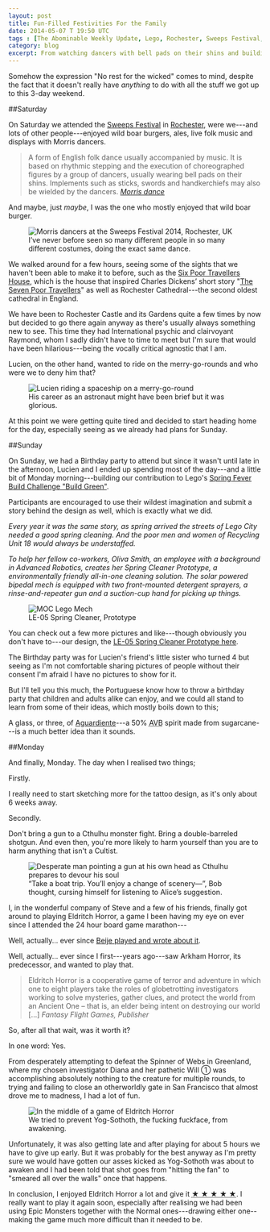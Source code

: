 ```yaml
---
layout: post
title: Fun-Filled Festivities For the Family
date: 2014-05-07 T 19:50 UTC
tags : [The Abominable Weekly Update, Lego, Rochester, Sweeps Festival, Board Gaming, Eldritch Horror, Birthday, Burgers]
category: blog
excerpt: From watching dancers with bell pads on their shins and building Lego mechs to getting slightly intoxicated with the Portuguese and protecting the world from an Ancient One, this has been a busy weekend.
---
```

Somehow the expression "No rest for the wicked" comes to mind, despite the fact that it doesn't really have *anything* to do with all the stuff we got up to this 3-day weekend.

##Saturday

On Saturday we attended the [Sweeps Festival][sweeps] in [Rochester][rochester], were we---and lots of other people---enjoyed wild boar burgers, ales, live folk music and displays with Morris dancers.

> A form of English folk dance usually accompanied by music. It is based on rhythmic stepping and the execution of choreographed figures by a group of dancers, usually wearing bell pads on their shins. Implements such as sticks, swords and handkerchiefs may also be wielded by the dancers. <cite>[Morris dance][morris]</cite>

And maybe, just *maybe*, I was the one who mostly enjoyed that wild boar burger.

<div>
<figure>
	<img src="../../../../assets/posts/2014/fun-filled-festivities-for-the-family/morris-dancers-at-sweeps-festival-2014-in-rochester-uk.jpg" alt="Morris dancers at the Sweeps Festival 2014, Rochester, UK">
	<figcaption>I’ve never before seen so many different people in so many different costumes, doing the exact same dance.</figcaption>
</figure>
</div>

We walked around for a few hours, seeing some of the sights that we haven't been able to make it to before, such as the [Six Poor Travellers House][poor], which is the house that inspired Charles Dickens’ short story "[The Seven Poor Travellers][dickens]" as well as Rochester Cathedral---the second oldest cathedral in England.

We have been to Rochester Castle and its Gardens quite a few times by now but decided to go there again anyway as there's usually always something new to see. This time they had International psychic and clairvoyant Raymond, whom I sadly didn't have to time to meet but I'm sure that would have been hilarious---being the vocally critical agnostic that I am.

Lucien, on the other hand, wanted to ride on the merry-go-rounds and who were we to deny him that?

<div>
<figure>
	<img src="../../../../assets/posts/2014/fun-filled-festivities-for-the-family/lucien-riding-a-spaceship-on-a-merry-go-round.jpg" alt="Lucien riding a spaceship on a merry-go-round">
	<figcaption>His career as an astronaut might have been brief but it was glorious.</figcaption>
</figure>
</div>

At this point we were getting quite tired and decided to start heading home for the day, especially seeing as we already had plans for Sunday.

##Sunday

On Sunday, we had a Birthday party to attend but since it wasn't until late in the afternoon, Lucien and I ended up spending most of the day---and a little bit of Monday morning---building our contribution to Lego's [Spring Fever Build Challenge "Build Green"][spring].

Participants are encouraged to use their wildest imagination and submit a story behind the design as well, which is exactly what we did.

*Every year it was the same story, as spring arrived the streets of Lego City needed a good spring cleaning. And the poor men and women of Recycling Unit 18 would always be understaffed.*

*To help her fellow co-workers, Oliva Smith, an employee with a background in Advanced Robotics, creates her Spring Cleaner Prototype, a environmentally friendly all-in-one cleaning solution. The solar powered bipedal mech is equipped with two front-mounted detergent sprayers, a rinse-and-repeater gun and a suction-cup hand for picking up things.*

<div>
<figure>
	<img src="../../../../assets/posts/2014/fun-filled-festivities-for-the-family/lego.jpg" alt="MOC Lego Mech">
	<figcaption>LE-05 Spring Cleaner, Prototype</figcaption>
</figure>
</div>

You can check out a few more pictures and like---though obviously you don't have to---our design, the [LE-05 Spring Cleaner Prototype here][lego].

The Birthday party was for Lucien's friend's little sister who turned 4 but seeing as I'm not comfortable sharing pictures of people without their consent I'm afraid I have no pictures to show for it.

But I'll tell you this much, the Portuguese know how to throw a birthday party that children and adults alike can enjoy, and we could all stand to learn from some of their ideas, which mostly boils down to this;

A glass, or three, of [Aguardiente][booze]---a 50% <abbr title="alcohol by volume">AVB</abbr> spirit made from sugarcane---is a much better idea than it sounds.

##Monday

And finally, Monday. The day when I realised two things;

Firstly.

I really need to start sketching more for the tattoo design, as it's only about 6 weeks away.

Secondly.

Don't bring a gun to a Cthulhu monster fight. Bring a double-barreled shotgun. And even then, you're more likely to harm yourself than you are to harm anything that isn't a Cultist.

<div>
<figure>
	<img src="../../../../assets/posts/2014/fun-filled-festivities-for-the-family/eldritch-horror-promo-artwork.jpg" alt="Desperate man pointing a gun at his own head as Cthulhu prepares to devour his soul">
	<figcaption>“Take a boat trip. You’ll enjoy a change of scenery—”, Bob thought, cursing himself for listening to Alice’s suggestion.</figcaption>
</figure>
</div>

I, in the wonderful company of Steve and a few of his friends, finally got around to playing Eldritch Horror, a game I been having my eye on ever since I attended the 24 hour board game marathon---

Well, actually... ever since [Beije played and wrote about it][beije].

Well, actually... ever since I first---years ago---saw Arkham Horror, its predecessor, and wanted to play that.

> Eldritch Horror is a cooperative game of terror and adventure in which one to eight players take the roles of globetrotting investigators working to solve mysteries, gather clues, and protect the world from an Ancient One – that is, an elder being intent on destroying our world [...] <cite>Fantasy Flight Games, Publisher</cite>

So, after all that wait, was it worth it?

In one word: Yes.

From desperately attempting to defeat the Spinner of Webs in Greenland, where my chosen investigator Diana and her pathetic Will &#x2460; was accomplishing absolutely nothing to the creature for multiple rounds, to trying and failing to close an otherworldly gate in San Francisco that almost drove me to madness, I had a lot of fun.

<div>
<figure>
	<img src="../../../../assets/posts/2014/fun-filled-festivities-for-the-family/in-the-middle-of-a-game-of-eldritch-horror.jpg" alt="In the middle of a game of Eldritch Horror">
	<figcaption>We tried to prevent Yog-Sothoth, the fucking fuckface, from awakening.</figcaption>
</figure>
</div>

Unfortunately, it was also getting late and after playing for about 5 hours we have to give up early. But it was probably for the best anyway as I'm pretty sure we would have gotten our asses kicked as Yog-Sothoth was about to awaken and I had been told that shot goes from "hitting the fan" to "smeared all over the walls" once that happens.

In conclusion, I enjoyed Eldritch Horror a lot and give it <abbr title="5 stars out of 5">★&nbsp;★&nbsp;★&nbsp;★&nbsp;★</abbr>. I really want to play it again soon, especially after realising we had been using Epic Monsters together with the Normal ones---drawing either one--making the game much more difficult than it needed to be.

[sweeps]: http://www.visitmedway.org/events/sweeps-festival-2014
[morris]: http://en.wikipedia.org/wiki/Morris_dance
[rochester]: http://www.openstreetmap.org/#map=9/51.3280/0.3406
[poor]: http://www.richardwatts.org.uk/poortravellers1.html
[dickens]: http://www.gutenberg.org/ebooks/1392
[lego]: http://www.us.lego.com/en-gb/gallery/6897dfcf-5cac-4123-980b-693881f15d94?index=8&categoryid=6d0b4f5b-0c78-4ded-8657-b98a412d9e0a
[spring]: http://www.us.lego.com/en-gb/gallery?categoryid=6d0b4f5b-0c78-4ded-8657-b98a412d9e0a&icmp=couk19homere2gallerynewcompetition
[booze]: http://en.wikipedia.org/wiki/Aguardiente
[dunwich]: http://en.wikipedia.org/wiki/The_Dunwich_Horror
[beije]: http://www.benjaminhorn.se/post/eldritch-horror/